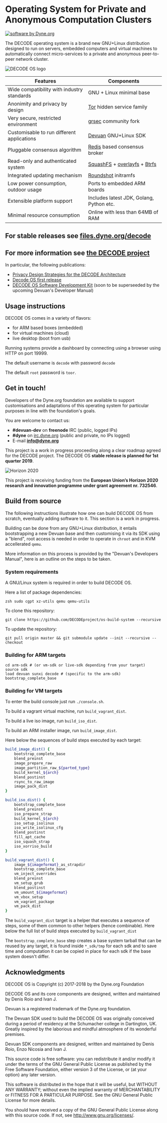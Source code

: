 # Operating System for Private and Anonymous Computation Clusters

[![software by Dyne.org](https://www.dyne.org/wp-content/uploads/2015/12/software_by_dyne.png)](http://www.dyne.org)

<div class="center">

The DECODE operating system is a brand new GNU+Linux distribution
designed to run on servers, embedded computers and virtual machines to
automatically connect micro-services to a private and anonymous
peer-to-peer network cluster.

</div>

<img src="https://decodeos.dyne.org/img/decodeos_logo-800px.jpg" class="pic" alt="DECODE OS logo">

| Features                                   | Components                                                                                                                                                                                                  |
|--------------------------------------------|-------------------------------------------------------------------------------------------------------------------------------------------------------------------------------------------------------------|
| Wide compatibility with industry standards | GNU + Linux minimal base                                                                                                                                                                                    |
| Anonimity and privacy by design            | [Tor](https://torproject.org) hidden service family                                                                                                                                                         |
| Very secure, restricted environment        | [grsec](https://github.com/minipli/linux-unofficial_grsec/wiki) community fork                                                                                                                              |
| Customisable to run different applications | [Devuan](https://devuan.org) GNU+Linux SDK                                                                                                                                                                  |
| Pluggable consensus algorithm              | [Redis](https://redis.io) based consensus broker                                                                                                                                                            |
| Read-only and authenticated system         | [SquashFS](http://tldp.org/HOWTO/SquashFS-HOWTO/whatis.html) + [overlayfs](https://www.kernel.org/doc/Documentation/filesystems/overlayfs.txt) + [Btrfs](https://btrfs.wiki.kernel.org/index.php/Main_Page) |
| Integrated updating mechanism              | [Roundshot](https://github.com/DECODEproject/roundshot) initramfs                                                                                                                                           |
| Low power consumption, outdoor usage       | Ports to embedded ARM boards                                                                                                                                                                                |
| Extensible platform support                | Includes latest JDK, Golang, Python etc.                                                                                                                                                                    |
| Minimal resource consumption               | Online with less than 64MB of RAM                                                                                                                                                                           |

## For stable releases see <a href="https://files.dyne.org/decode">files.dyne.org/decode</a>

## For more information see <a href="https://decodeproject.eu">the DECODE project</a>

In particular, the following publications:

- <a href="https://decodeproject.eu/publications/privacy-design-strategies-decode-architecture">Privacy Design Strategies for the DECODE Architecture</a>
- <a href="https://decodeproject.eu/publications/decode-os-first-release">Decode OS first release</a>
- <a href="https://decodeproject.eu/publications/decode-os-software-development-kit">DECODE OS Software Development Kit</a> (soon to be superseeded by the upcoming Devuan's Developer Manual)

## Usage instructions

DECODE OS comes in a variety of flavors:

- for ARM based boxes (embedded)
- for virtual machines (cloud)
- live desktop (boot from usb)

Running systems provide a dashboard by connecting using a browser
using HTTP on port 19999.

The default username is `decode` with password `decode`

The default `root` password is `toor`.

## Get in touch!

Developers of the Dyne.org foundation are available to support
customisations and adaptations of this operating system for particular
purposes in line with the foundation's goals.

You are welcome to contact us:

 - **#devuan-dev** on **freenode** IRC (public, logged IPs)
 - **#dyne** on <a href="https://irc.dyne.org">irc.dyne.org</a> (public and private, no IPs logged)
 - E-mail **info@dyne.org**

This project is a work in progress proceeding along a clear roadmap
agreed for the DECODE project. The DECODE OS **stable release is planned
for 1st quarter 2019**.

<img alt="Horizon 2020" src="https://zenroom.dyne.org/img/ec_logo.png" class="pic">

This project is receiving funding from the **European Union’s Horizon
2020 research and innovation programme under grant agreement
nr. 732546**.

## Build from source

The following instructions illustrate how one can build DECODE OS from
scratch, eventually adding software to it. This section is a work in
progress.

Building can be done from any GNU+Linux distribution, it entails
bootstrapping a new Devuan base and then customising it via its SDK
using a "blend", root access is needed in order to operate in `chroot`
and in KVM accellerated `qemu`.

More information on this process is provided by the "Devuan's
Developers Manual", here is an outline on the steps to be taken.



### System requirements

A GNU/Linux system is required in order to build DECODE OS.

Here a list of package dependencies:
```
zsh sudo cgpt xz-utils qemu qemu-utils
```

To clone this repository:

```
git clone https://github.com/DECODEproject/os-build-system --recursive
```

To update the repository:

```
git pull origin master && git submodule update --init --recursive --checkout
```


### Building for ARM targets

```
cd arm-sdk # (or vm-sdk or live-sdk depending from your target)
source sdk
load devuan sunxi decode # (specific to the arm-sdk)
bootstrap_complete_base
```

### Building for VM targets


To enter the build console just run `./console.sh`.

To build a vagrant virtual machine, run `build_vagrant_dist`.

To build a live iso image, run `build_iso_dist`.

To build an ARM installer image, run `build_image_dist`.

Here below the sequences of build steps executed by each target:

```sh
build_image_dist() {
	bootstrap_complete_base
	blend_preinst
	image_prepare_raw
	image_partition_raw_${parted_type}
	build_kernel_${arch}
	blend_postinst
	rsync_to_raw_image
	image_pack_dist
}

build_iso_dist() {
	bootstrap_complete_base
	blend_preinst
	iso_prepare_strap
	build_kernel_${arch}
	iso_setup_isolinux
	iso_write_isolinux_cfg
	blend_postinst
	fill_apt_cache
	iso_squash_strap
	iso_xorriso_build
}

build_vagrant_dist() {
	image_${imageformat}_as_strapdir
	bootstrap_complete_base
	vm_inject_overrides
	blend_preinst
	vm_setup_grub
	blend_postinst
	vm_umount_${imageformat}
	vm_vbox_setup
	vm_vagrant_package
	vm_pack_dist
}
```

The `build_vagrant_dist` target is a helper that executes a sequence
of steps, some of them common to other helpers (hence
combinable). Here below the full list of build steps executed by
`build_vagrant_dist`

The `bootstrap_complete_base` step creates a base system tarball that
can be reused by any target, it is found inside `*_sdk/tmp` for each
sdk and to save time and computation it can be copied in place for
each sdk if the base system doesn't differ.

## Acknowledgments

DECODE OS is Copyright (c) 2017-2018 by the Dyne.org Foundation

DECODE OS and its core components are designed, written and maintained
by Denis Roio and Ivan J.

Devuan is a registered trademark of the Dyne.org foundation.

The Devuan SDK used to build the DECODE OS was originally conceived
during a period of residency at the Schumacher college in Dartington,
UK. Greatly inspired by the laborious and mindful atmosphere of its
wonderful premises.

Devuan SDK components are designed, written and maintained by Denis
Roio, Enzo Nicosia and Ivan J.

This source code is free software: you can redistribute it and/or modify it
under the terms of the GNU General Public License as published by the Free
Software Foundation, either version 3 of the License, or (at your option)
any later version.

This software is distributed in the hope that it will be useful, but
WITHOUT ANY WARRANTY; without even the implied warranty of MERCHANTABILITY
or FITNESS FOR A PARTICULAR PURPOSE. See the GNU General Public License for
more details.

You should have received a copy of the GNU General Public License along
with this source code. If not, see <http://www.gnu.org/licenses/>.

